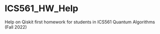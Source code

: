 # ICS561_HW_Help
Help on Qiskit first homework for students in ICS561 Quantum Algorithms (Fall 2022)
